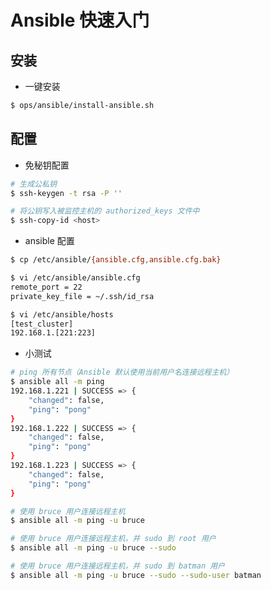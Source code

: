 # Ansible 快速入门

## 安装



* 一键安装

```bash
$ ops/ansible/install-ansible.sh
```

## 配置

* 免秘钥配置

```bash
# 生成公私钥
$ ssh-keygen -t rsa -P ''

# 将公钥写入被监控主机的 authorized_keys 文件中
$ ssh-copy-id <host>
```

* ansible 配置

```bash
$ cp /etc/ansible/{ansible.cfg,ansible.cfg.bak}

$ vi /etc/ansible/ansible.cfg
remote_port = 22
private_key_file = ~/.ssh/id_rsa
```

```bash
$ vi /etc/ansible/hosts
[test_cluster]
192.168.1.[221:223]
```

* 小测试

```bash
# ping 所有节点（Ansible 默认使用当前用户名连接远程主机）
$ ansible all -m ping
192.168.1.221 | SUCCESS => {
    "changed": false,
    "ping": "pong"
}
192.168.1.222 | SUCCESS => {
    "changed": false,
    "ping": "pong"
}
192.168.1.223 | SUCCESS => {
    "changed": false,
    "ping": "pong"
}
```

```bash
# 使用 bruce 用户连接远程主机
$ ansible all -m ping -u bruce

# 使用 bruce 用户连接远程主机，并 sudo 到 root 用户
$ ansible all -m ping -u bruce --sudo

# 使用 bruce 用户连接远程主机，并 sudo 到 batman 用户
$ ansible all -m ping -u bruce --sudo --sudo-user batman
```
